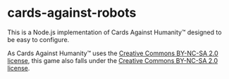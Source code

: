 # cards-against-robots

This is a Node.js implementation of Cards Against Humanity&trade; designed to be easy to configure.

As Cards Against Humanity&trade; uses the [Creative Commons BY-NC-SA 2.0 license](https://creativecommons.org/licenses/by-nc-sa/2.0/), this game also falls under the [Creative Commons BY-NC-SA 2.0 license](https://creativecommons.org/licenses/by-nc-sa/2.0/).
